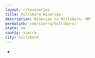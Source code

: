```yaml
---
layout: citywineries
title: Hillsboro Wineries
description: Wineries in Hillsboro, NM
permalink: /nm/sierra/hillsboro/
state: nm
county: sierra
city: hillsboro
---
```

-
